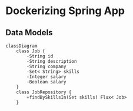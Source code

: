 # Dockerizing Spring App

## Data Models

```mermaid
classDiagram
    class Job {
	    -String id
	    -String description
	    -String company
	    -Set< String> skills
	    -Integer salary
	    -Boolean salary
    }
    class JobRepository {
	    +findBySkillsIn(Set skills) Flux< Job>
    }
```
